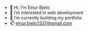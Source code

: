 - 👋 Hi, I’m Elnur Bjelic
- 👀 I’m interested in web development
- 🌱 I’m currently building my portfolio
- 📫 elnur.bjelic1337@gmail.com

<!---
Elnur1337/Elnur1337 is a ✨ special ✨ repository because its `README.md` (this file) appears on your GitHub profile.
You can click the Preview link to take a look at your changes.
--->
